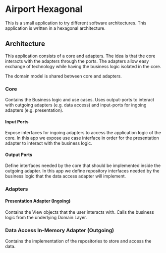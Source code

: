 # Airport Hexagonal

This is a small application to try different software architectures. This application is written in a hexagonal architecture.

## Architecture

This application consists of a core and adapters. The idea is that the core interacts with the adapters through the ports. The adapters allow easy exchange of technology while having the business logic isolated in the core.

The domain model is shared between core and adapters.

### Core

Contains the Business logic and use cases. Uses output-ports to interact with outgoing adapters (e.g. data access) and input-ports for ingoing adapters (e.g. presentation).

#### Input Ports

Expose interfaces for ingoing adapters to access the application logic of the core.
In this app we expose use case interface in order for the presentation adapter to interact with the business logic.

#### Output Ports

Define interfaces needed by the core that should be implemented inside the outgoing adapter.
In this app we define repository interfaces needed by the business logic that the data access adapter will implement.

### Adapters

#### Presentation Adapter (Ingoing)

Contains the View objects that the user interacts with. Calls the business logic from the underlying Domain Layer.

### Data Access In-Memory Adapter (Outgoing)

Contains the implementation of the repositories to store and access the data.
